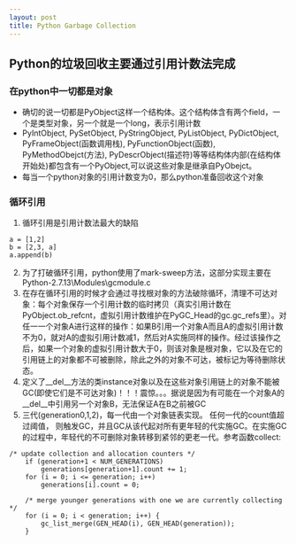 ```yaml
---
layout: post
title: Python Garbage Collection
---
```


## Python的垃圾回收主要通过引用计数法完成
### 在python中一切都是对象
- 确切的说一切都是PyObject这样一个结构体。这个结构体含有两个field，一个是类型对象，另一个就是一个long，表示引用计数
- PyIntObject, PySetObject, PyStringObject, PyListObject, PyDictObject, PyFrameObject(函数调用栈), PyFunctionObject(函数), PyMethodObejct(方法), PyDescrObject(描述符)等等结构体内部(在结构体开始处)都包含有一个PyObject,可以说这些对象是继承自PyObejct。
- 每当一个python对象的引用计数变为0，那么python准备回收这个对象

### 循环引用
1. 循环引用是引用计数法最大的缺陷
```
a = [1,2]
b = [2,3, a]
a.append(b)
```
2. 为了打破循环引用，python使用了mark-sweep方法，这部分实现主要在Python-2.7.13\Modules\gcmodule.c
3. 在存在循环引用的时候才会通过寻找根对象的方法破除循环，清理不可达对象：每个对象保存一个引用计数的临时拷贝（真实引用计数在PyObject.ob_refcnt，虚拟引用计数维护在PyGC_Head的gc.gc_refs里）。对任一一个对象A进行这样的操作：如果B引用一个对象A而且A的虚拟引用计数不为0，就对A的虚拟引用计数减1，然后对A实施同样的操作。经过该操作之后，如果一个对象的虚拟引用计数大于0，则该对象是根对象，它以及在它的引用链上的对象都不可被删除，除此之外的对象不可达，被标记为等待删除状态。
4. 定义了__del__方法的类instance对象以及在这些对象引用链上的对象不能被GC(即使它们是不可达对象)！！！震惊。。。据说是因为有可能在一个对象A的__del__中引用另一个对象B，无法保证A在B之前被GC
5. 三代(generation0,1,2)，每一代由一个对象链表实现。
任何一代的count值超过阈值， 则触发GC，并且GC从该代起对所有更年轻的代实施GC。在实施GC的过程中，年轻代的不可删除对象转移到紧邻的更老一代。参考函数collect:
```
/* update collection and allocation counters */
    if (generation+1 < NUM_GENERATIONS)
        generations[generation+1].count += 1;
    for (i = 0; i <= generation; i++)
        generations[i].count = 0;

    /* merge younger generations with one we are currently collecting */
    for (i = 0; i < generation; i++) {
        gc_list_merge(GEN_HEAD(i), GEN_HEAD(generation));
    }
```